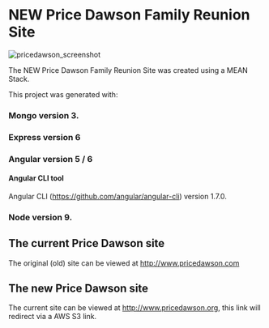 # NEW Price Dawson Family Reunion Site

![pricedawson_screenshot](https://user-images.githubusercontent.com/28609667/41503278-b98cd134-7194-11e8-8619-b1788b7275f9.jpeg)

The NEW Price Dawson Family Reunion Site was created using a MEAN Stack.

This project was generated with: 

### Mongo version 3.
### Express version 6
### Angular version 5 / 6

#### Angular CLI tool
Angular CLI (https://github.com/angular/angular-cli) version 1.7.0.

### Node version 9.



## The current Price Dawson site

The original (old) site can be viewed at http://www.pricedawson.com

## The new Price Dawson site

The current site can be viewed at http://www.pricedawson.org, this link will redirect via a AWS S3 link.


